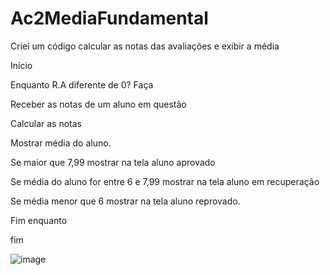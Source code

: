 # Ac2MediaFundamental

Criei um código calcular as notas das avaliações e exibir a média

Início

Enquanto R.A diferente de 0? Faça

Receber as notas de um aluno em questão

Calcular as notas

Mostrar média do aluno.

Se maior que 7,99 mostrar na tela aluno aprovado

Se média do aluno for entre 6 e 7,99 mostrar na tela aluno em recuperação

Se média menor que 6 mostrar na tela aluno reprovado.

Fim enquanto

fim

![image](https://user-images.githubusercontent.com/103973445/169901680-fb3960a6-4f4d-4fa1-ad8a-6f0cc10c7d5d.png)
